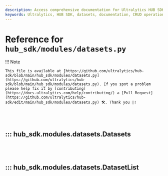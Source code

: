```yaml
---
description: Access comprehensive documentation for Ultralytics HUB SDK Datasets. Learn CRUD operations, dataset uploads, and interact with API endpoints effortlessly.
keywords: Ultralytics, HUB SDK, datasets, documentation, CRUD operations, API, dataset upload
---
```


# Reference for `hub_sdk/modules/datasets.py`

!!! Note

    This file is available at [https://github.com/ultralytics/hub-sdk/blob/main/hub_sdk/modules/datasets.py](https://github.com/ultralytics/hub-sdk/blob/main/hub_sdk/modules/datasets.py). If you spot a problem please help fix it by [contributing](https://docs.ultralytics.com/help/contributing/) a [Pull Request](https://github.com/ultralytics/hub-sdk/edit/main/hub_sdk/modules/datasets.py) 🛠️. Thank you 🙏!

<br><br>

## ::: hub_sdk.modules.datasets.Datasets

<br><br>

## ::: hub_sdk.modules.datasets.DatasetList

<br><br>
